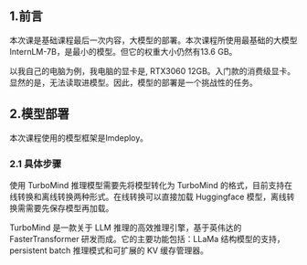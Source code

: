 ## 1.前言

本次课是基础课程最后一次内容，大模型的部署。本次课程所使用最基础的大模型 InternLM-7B，是最小的模型。但它的权重大小仍然有13.6 GB。

以我自己的电脑为例，我电脑的显卡是, RTX3060 12GB。入门款的消费级显卡。显然的是，无法读取进模型。因此，模型的部署是一个挑战性的任务。

## 2.模型部署

本次课程使用的模型框架是lmdeploy。

### 2.1 具体步骤

使用 TurboMind 推理模型需要先将模型转化为 TurboMind 的格式，目前支持在线转换和离线转换两种形式。在线转换可以直接加载 Huggingface 模型，离线转换需需要先保存模型再加载。

TurboMind 是一款关于 LLM 推理的高效推理引擎，基于英伟达的 FasterTransformer 研发而成。它的主要功能包括：LLaMa 结构模型的支持，persistent batch 推理模式和可扩展的 KV 缓存管理器。